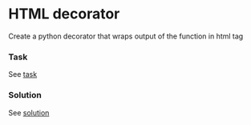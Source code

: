 # HTML decorator

Create a python decorator that wraps output of the function in html tag

### Task

See [task](./task.py)

### Solution

See [solution](./solution.py)
